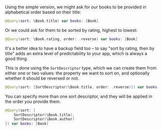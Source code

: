 Using the simple version, we might ask for our books to be provided in alphabetical order based on their title:
```swift
@Query(sort: \Book.title) var books: [Book]
```

Or we could ask for them to be sorted by rating, highest to lowest:
```swift
@Query(sort: \Book.rating, order: .reverse) var books: [Book]
```

It's a better idea to have a backup field too – to say "sort by rating, then by title" adds an extra level of predictability to your app, which is always a good thing.

This is done using the `SortDescriptor` type, which we can create them from either one or two values: the property we want to sort on, and optionally whether it should be reversed or not. 
```swift
@Query(sort: [SortDescriptor(\Book.title, order: .reverse)]) var books: [Book]
```

You can specify more than one sort descriptor, and they will be applied in the order you provide them. 
```swift
@Query(sort: [
    SortDescriptor(\Book.title),
    SortDescriptor(\Book.author)
]) var books: [Book]
```
